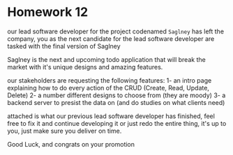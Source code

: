 # Homework 12
our lead software developer for the project codenamed `Saglney` has left the company, you as the next candidate for the lead software developer are tasked with the final version of Saglney

Saglney is the next and upcoming todo application that will break the market with it's unique designs and amazing features.

our stakeholders are requesting the following features:
1- an intro page explaining how to do every action of the CRUD (Create, Read, Update, Delete)
2- a number different designs to choose from (they are moody)
3- a backend server to presist the data on (and do studies on what clients need)

attached is what our previous lead software developer has finished, feel free to fix it and continue developing it or just redo the entire thing, it's up to you, just make sure you deliver on time.

Good Luck, and congrats on your promotion